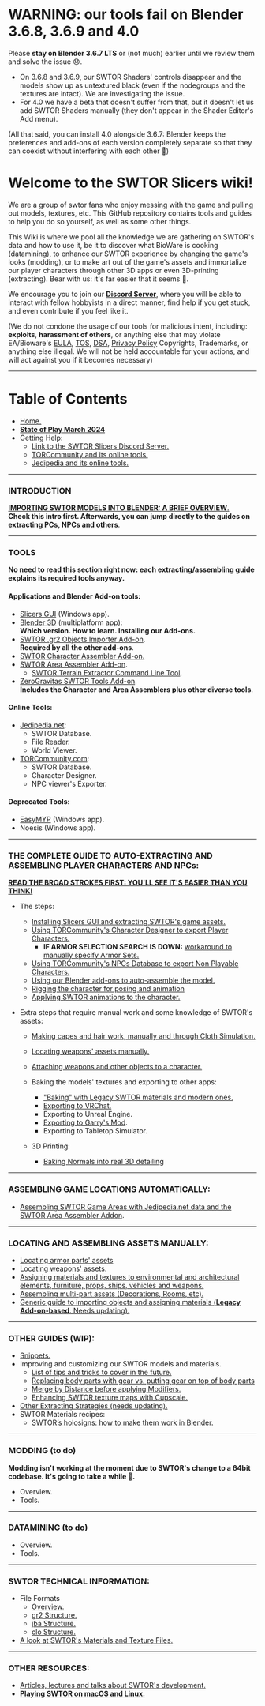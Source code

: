 # WARNING: our tools fail on Blender 3.6.8, 3.6.9 and 4.0

Please **stay on Blender 3.6.7 LTS** or (not much) earlier until we review them and solve the issue 😞.

* On 3.6.8 and 3.6.9, our SWTOR Shaders' controls disappear and the models show up as untextured black (even if the nodegroups and the textures are intact). We are investigating the issue.
* For 4.0 we have a beta that doesn't suffer from that, but it doesn't let us add SWTOR Shaders manually (they don't appear in the Shader Editor's Add menu). 

(All that said, you can install 4.0 alongside 3.6.7: Blender keeps the preferences and add-ons of each version completely separate so that they can coexist without interfering with each other 🙂) 

# Welcome to the SWTOR Slicers wiki!

We are a group of swtor fans who enjoy messing with the game and pulling out models, textures, etc. This GitHub repository contains tools and guides to help you do so yourself, as well as some other things.

This Wiki is where we pool all the knowledge we are gathering on SWTOR's data and how to use it, be it to discover what BioWare is cooking (datamining), to enhance our SWTOR experience by changing the game's looks (modding), or to make art out of the game's assets and immortalize our player characters through other 3D apps or even 3D-printing (extracting). Bear with us: it's far easier that it seems 🙂.

We encourage you to join our [**Discord Server**](https://discord.gg/XfHFjSN), where you will be able to interact with fellow hobbyists in a direct manner, find help if you get stuck, and even contribute if you feel like it.

(We do not condone the usage of our tools for malicious intent, including: **exploits**, **harassment of others**, or anything else that may violate EA/Bioware's [EULA](https://www.swtor.com/legalnotices/euala), [TOS](http://www.swtor.com/legalnotices/termsofservice), [DSA](https://www.swtor.com/legalnotices/digitalservicesagreement), [Privacy Policy](https://www.swtor.com/legalnotices/privacypolicy) Copyrights, Trademarks, or anything else illegal. We will not be held accountable for your actions, and will act against you if it becomes necessary)

***

# Table of Contents
* [Home.](https://github.com/SWTOR-Slicers/WikiPedia/wiki)
* **[State of Play March 2024](https://github.com/SWTOR-Slicers/WikiPedia/wiki/state-of-play)**
* Getting Help:
  * [Link to the SWTOR Slicers Discord Server.](https://discord.gg/XfHFjSN)
  * [TORCommunity and its online tools.](https://github.com/SWTOR-Slicers/WikiPedia/wiki/TORCommunity)
  * [Jedipedia and its online tools.](https://github.com/SWTOR-Slicers/WikiPedia/wiki/JediPedia)

***

### INTRODUCTION

 [**IMPORTING SWTOR MODELS INTO BLENDER: A BRIEF OVERVIEW**.](https://github.com/SWTOR-Slicers/WikiPedia/wiki/Importing-SWTOR-models-into-Blender-An-overview)  
  **Check this intro first. Afterwards, you can jump directly to the guides on extracting PCs, NPCs and others**. 

***

### TOOLS
**No need to read this section right now: each extracting/assembling guide explains its required tools anyway.**

#### Applications and Blender Add-on tools:
  * [Slicers GUI](https://github.com/SWTOR-Slicers/WikiPedia/wiki/Installing-Slicers-GUI-and-extracting-SWTOR-game-assets) (Windows app).
  * [Blender 3D](https://github.com/SWTOR-Slicers/WikiPedia/wiki/Blender) (multiplatform app):  
    **Which version. How to learn. Installing our Add-ons.**
  * [SWTOR .gr2 Objects Importer Add-on](https://github.com/SWTOR-Slicers/Granny2-Plug-In-Blender-2.8x/tree/master).  
  **Required by all the other add-ons**.
  * [SWTOR Character Assembler Add-on.](https://github.com/SWTOR-Slicers/WikiPedia/wiki/Character-Assembler-Add-on)
  * [SWTOR Area Assembler Add-on](https://github.com/SWTOR-Slicers/WikiPedia/wiki/Assembling-SWTOR-Game-Areas-via-the-SWTOR-Area-Assembler-Addon-for-Blender).
    * [SWTOR Terrain Extractor Command Line Tool](SWTOR-Terrain-Extractor).
  * [ZeroGravitas SWTOR Tools Add-on](https://github.com/SWTOR-Slicers/WikiPedia/wiki/ZG-SWTOR-Tools-Add-on).  
  **Includes the Character and Area Assemblers plus other diverse tools**.

#### Online Tools:
  * [Jedipedia.net](https://github.com/SWTOR-Slicers/WikiPedia/wiki/JediPedia):
    * SWTOR Database.
    * File Reader.
    * World Viewer.
  * [TORCommunity.com](https://github.com/SWTOR-Slicers/WikiPedia/wiki/TORCommunity):
    * SWTOR Database.
    * Character Designer.
    * NPC viewer's Exporter.
  
#### Deprecated Tools:
  * [EasyMYP](https://github.com/SWTOR-Slicers/WikiPedia/wiki/Extracting-SWTOR-assets-with-EasyMYP) (Windows app).
  * Noesis (Windows app).

***

### THE COMPLETE GUIDE TO AUTO-EXTRACTING AND ASSEMBLING PLAYER CHARACTERS AND NPCs:

**[READ THE BROAD STROKES FIRST: YOU'LL SEE IT'S EASIER THAN YOU THINK!](https://github.com/SWTOR-Slicers/WikiPedia/wiki/locating-swtor-characters-assets-automatically)**
  * The steps:
    * [Installing Slicers GUI and extracting SWTOR's game assets.](https://github.com/SWTOR-Slicers/WikiPedia/wiki/Installing-Slicers-GUI-and-extracting-SWTOR-game-assets)
    * [Using TORCommunity's Character Designer to export Player Characters.](https://github.com/SWTOR-Slicers/WikiPedia/wiki/Using-TORCommunity-Character-Designer)
      * **IF ARMOR SELECTION SEARCH IS DOWN:** [workaround to manually specify Armor Sets.](https://github.com/SWTOR-Slicers/WikiPedia/wiki/TORC-Character-Designer-and-Manually-Creating-Armor-Sets)
    * [Using TORCommunity's NPCs Database to export Non Playable Characters.](https://github.com/SWTOR-Slicers/WikiPedia/wiki/Using-TORCommunity-NPCs-Database)
    * [Using our Blender add-ons to auto-assemble the model.](https://github.com/SWTOR-Slicers/WikiPedia/wiki/Importing-the-character-with-the-Character-Assembler-Add-on)
    * [Rigging the character for posing and animation](https://github.com/SWTOR-Slicers/WikiPedia/wiki/Binding-a-character-to-a-posing-skeleton)
    * [Applying SWTOR animations to the character.](https://github.com/SWTOR-Slicers/WikiPedia/wiki/Applying-SWTOR-animations-to-a-skeleton)  

* Extra steps that require manual work and some knowledge of SWTOR's assets:
    * [Making capes and hair work, manually and through Cloth Simulation.](https://github.com/SWTOR-Slicers/WikiPedia/wiki/Making-capes-and-hair-work,-manually-and-through-Cloth-Simulation)
    * [Locating weapons' assets manually.](https://github.com/SWTOR-Slicers/WikiPedia/wiki/Locating-weapons-assets)
    * [Attaching weapons and other objects to a character.](https://github.com/SWTOR-Slicers/WikiPedia/wiki/Attaching-weapons-and-other-objects-to-a-character)

  * Baking the models' textures and exporting to other apps:
    * ["Baking" with Legacy SWTOR materials and modern ones.](https://github.com/SWTOR-Slicers/WikiPedia/wiki/Baking-the-models-to-export-them-to-other-apps)
    * [Exporting to VRChat.](https://github.com/SWTOR-Slicers/WikiPedia/wiki/Exporting-SWTOR-models-to-VRChat)
    * Exporting to Unreal Engine.
    * [Exporting to Garry's Mod](https://github.com/SWTOR-Slicers/WikiPedia/wiki/Exporting-to-Garrys-Mod-(GMod)).
    * Exporting to Tabletop Simulator.
  * 3D Printing:
    * [Baking Normals into real 3D detailing](https://github.com/SWTOR-Slicers/WikiPedia/wiki/Baking-Normals)

***

### ASSEMBLING GAME LOCATIONS AUTOMATICALLY:

* [Assembling SWTOR Game Areas with Jedipedia.net data and the SWTOR Area Assembler Addon](https://github.com/SWTOR-Slicers/WikiPedia/wiki/Assembling-SWTOR-Game-Areas-via-the-SWTOR-Area-Assembler-Addon-for-Blender).

***

### LOCATING AND ASSEMBLING ASSETS MANUALLY:

* [Locating armor parts' assets](https://github.com/SWTOR-Slicers/WikiPedia/wiki/Locating-Armor-Parts-Assets)
* [Locating weapons' assets.](https://github.com/SWTOR-Slicers/WikiPedia/wiki/Locating-weapons-assets)
* [Assigning materials and textures to environmental and architectural elements, furniture, props, ships, vehicles and weapons.](https://github.com/SWTOR-Slicers/WikiPedia/wiki/Assigning-materials-and-textures-to-environmental-and-architectural-elements,-furniture,-props,-ships,-vehicles-and-weapons)
* [Assembling multi-part assets (Decorations, Rooms, etc).](https://github.com/SWTOR-Slicers/WikiPedia/wiki/Assembling-Multi-Part-Assets-(Decorations,-Rooms,-etc))
* [Generic guide to importing objects and assigning materials (**Legacy Add-on-based**. Needs updating).](https://github.com/SWTOR-Slicers/WikiPedia/wiki/Importing-Objects-and-Assigning-Materials-in-Blender)

***

### OTHER GUIDES (WIP):

  * [Snippets.](https://github.com/SWTOR-Slicers/WikiPedia/wiki/Snippets)
  * Improving and customizing our SWTOR models and materials.
    * [List of tips and tricks to cover in the future.](https://github.com/SWTOR-Slicers/WikiPedia/wiki/Blender-and-SWTOR-Tips-and-Tricks)
    * [Replacing body parts with gear vs. putting gear on top of body parts](https://github.com/SWTOR-Slicers/WikiPedia/wiki/Replacing-body-parts-with-gear-vs.-putting-gear-on-top-of-body-parts)
    * [Merge by Distance before applying Modifiers.](https://github.com/SWTOR-Slicers/WikiPedia/wiki/Merge-by-Distance-before-applying-Modifiers)
    * [Enhancing SWTOR texture maps with Cupscale.](https://github.com/SWTOR-Slicers/WikiPedia/wiki/Enhancing-SWTOR-texture-maps-with-Cupscale)
  * [Other Extracting Strategies (needs updating).](https://github.com/SWTOR-Slicers/WikiPedia/wiki/Extracting-strategies)
  * SWTOR Materials recipes:
    * [SWTOR’s holosigns: how to make them work in Blender.](https://github.com/SWTOR-Slicers/WikiPedia/wiki/SWTOR-holographic-signs-and-how-to-make-them-work)

***

### MODDING (to do)
**Modding isn't working at the moment due to SWTOR's change to a 64bit codebase. It's going to take a while 🙁.**
* Overview.
* Tools.

***

### DATAMINING (to do)
* Overview.
* Tools.

***

### SWTOR TECHNICAL INFORMATION:
* File Formats
  * [Overview.](https://github.com/SWTOR-Slicers/WikiPedia/wiki/File-Formats)
  * [gr2 Structure.](https://github.com/SWTOR-Slicers/WikiPedia/wiki/GR2-File-Structure)
  * [jba Structure.](https://github.com/SWTOR-Slicers/WikiPedia/wiki/JBA-File-Structure)
  * [clo Structure.](https://github.com/SWTOR-Slicers/WikiPedia/wiki/CLO-File-Structure)
* [A look at SWTOR's Materials and Texture Files.](https://github.com/SWTOR-Slicers/WikiPedia/wiki/SWTOR-materials-and-texture-files)

***

### OTHER RESOURCES:
* [Articles, lectures and talks about SWTOR's development.](https://github.com/SWTOR-Slicers/WikiPedia/wiki/Articles,-lectures-and-talks)
* [**Playing SWTOR on macOS and Linux.**](https://github.com/SWTOR-Slicers/WikiPedia/wiki/playing-swtor-on-other-operating-systems)